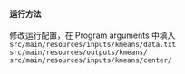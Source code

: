 #### 运行方法

修改运行配置，在 Program arguments  中填入 `src/main/resources/inputs/kmeans/data.txt src/main/resources/outputs/kmeans/ src/main/resources/inputs/kmeans/center/`